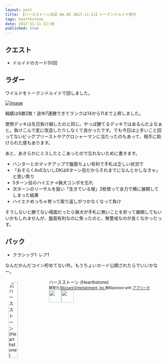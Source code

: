 ```yaml
---
layout: post
title: 【ハースストーン日記 No.85 2017-11-11】トークンドルイド修行
tags: hearthstone
date: 2017-11-11 22:30
published: true
---
```


## クエスト

- ドルイドのカード50回

## ラダー
ワイルドをトークンドルイドで回しました。

[![Image](https://gyazo.com/2051363b3b4da9f82216382e413ee496/raw)](https://gyazo.com/2051363b3b4da9f82216382e413ee496)

戦績は8勝2敗！途中7連勝できてランクは14から11まで上昇しました。

使用デッキは先日負け越したのと同じ。やっぱ勝てるデッキではあるんだよなぁと。負けこんで変に改造したりしなくて良かったです。でも今日は上手いこと回ってないビッグプリーストやアグロシャーマンに当たったのもあって、相手に助けられた感もあります。

あと、あきらかにミスしたとこあったので忘れないために書きます。

- ハンターとのマッチアップで盤面ちょい有利で手札は乏しい状況で
- 「おそらくAoEないしDKは6ターン目だからそれまでになんとかしなきゃ」と思い焦り
- 5ターン目のハイエナ→猟犬コンボを忘れ
- 次ターンのリーサルを狙い「生きている根」2枚使って全力で横に展開してしまった結果
- ハイエナめっちゃ育って取り返しがつかなくなって負け

そうしないと勝てない場面だったら猟犬が手札に無いことを祈って展開してもいいかもしれませんが、盤面有利なのに焦ったのと、無警戒なのが良くなかったっす。

## パック

- クラシック1: レア1

なんだかんだコイン貯めてない件。もうちょいカード公開されたらでいいかなー。


<div id="appreach-box" style="text-align:left;"><img id="appreach-image" src="https://lh6.ggpht.com/J-_wYHXVmR86Mvq6KNHiSvR0T3WH4wHgVC0OLQEIa1FHVbXARD0zafLA8JEUjo-CqDw=w170" alt="ハースストーン (Hearthstone)" style="float:left; margin:10px; width:25%; max-width:120px; border-radius:10%;"><div class="appreach-info" style="margin: 10px;"><div id="appreach-appname">ハースストーン (Hearthstone)</div><div id="appreach-developer" style="font-size:80%; display:inline-block; _display:inline;">開発元:<a id="appreach-developerurl" href="https://itunes.apple.com/jp/developer/blizzard-entertainment-inc/id306862900?uo=4" target="_blank" rel="nofollow">Blizzard Entertainment, Inc.</a></div><div id="appreach-price" style="font-size:80%; display:inline-block; _display:inline;">無料</div><div class="appreach-powered" style="font-size:80%; display:inline-block; _display:inline;">posted with <a href="http://mama-hack.com/app-reach/" title="アプリーチ" target="_blank" rel="nofollow">アプリーチ</a></div><div class="appreach-links" style="float: left;"><div id="appreach-itunes-link" style="display: inline-block; _display: inline;"><a id="appreach-itunes" href="https://itunes.apple.com/jp/app/%E3%83%8F%E3%83%BC%E3%82%B9%E3%82%B9%E3%83%88%E3%83%BC%E3%83%B3-hearthstone/id625257520?mt=8&amp;uo=4&amp;at=10l4wP" target="_blank" rel="nofollow"><img src="https://nabettu.github.io/appreach/img/itune_ja.svg" style="height:40px;"></a></div><div id="appreach-gplay-link" style="display:inline-block; _display:inline;"><a id="appreach-gplay" href="https://play.google.com/store/apps/details?id=com.blizzard.wtcg.hearthstone" target="_blank" rel="nofollow"><img src="https://nabettu.github.io/appreach/img/gplay_ja.png" style="height:40px;"></a></div></div></div><div class="appreach-footer" style="margin-bottom:10px; clear: left;"></div></div>